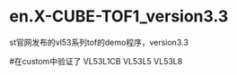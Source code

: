 # en.X-CUBE-TOF1_version3.3
st官网发布的vl53系列tof的demo程序，version3.3

#在custom中验证了
VL53L1CB
VL53L5
VL53L8
